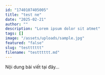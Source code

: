 ```yaml
---
id: "1740107405005"
title: "test ne"
date: "2025-02-21"
author: ""
description: "Lorem ipsum dolor sit atmet"
tags: []
image: "/assets/uploads/sample.jpg"
featured: "false"
slug: "testttttt"
filename: "testttttt.md"
---
```

Nội dung bài viết tại đây...